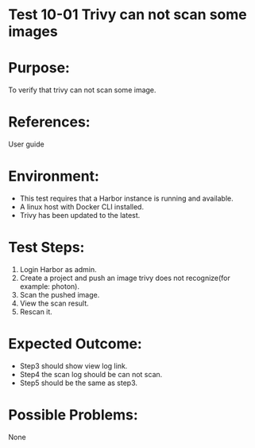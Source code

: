 Test 10-01  Trivy can not scan some images 
=======
  
# Purpose:    
To verify that trivy can not scan some image.  
  
# References:    
User guide  
  
# Environment:  
* This test requires that a Harbor instance is running and available.  
* A linux host with Docker CLI installed.  
* Trivy has been updated to the latest.    
  
# Test Steps:  
1. Login Harbor as admin.  
2. Create a project and push an image trivy does not recognize(for example: photon).  
3. Scan the pushed image.  
4. View the scan result.  
5. Rescan it.  

# Expected Outcome:  
* Step3 should show view log link.  
* Step4 the scan log should be can not scan.  
* Step5 should be the same as step3.  
  
# Possible Problems:  
None  
